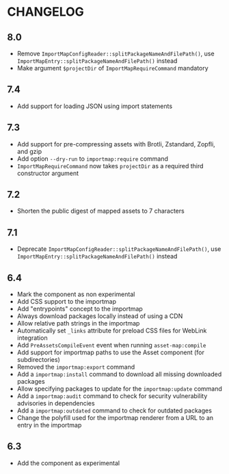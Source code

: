 CHANGELOG
=========

8.0
---

 * Remove `ImportMapConfigReader::splitPackageNameAndFilePath()`, use `ImportMapEntry::splitPackageNameAndFilePath()` instead
 * Make argument `$projectDir` of `ImportMapRequireCommand` mandatory

7.4
---

 * Add support for loading JSON using import statements

7.3
---

 * Add support for pre-compressing assets with Brotli, Zstandard, Zopfli, and gzip
 * Add option `--dry-run` to `importmap:require` command
 * `ImportMapRequireCommand` now takes `projectDir` as a required third constructor argument

7.2
---

 * Shorten the public digest of mapped assets to 7 characters

7.1
---

 * Deprecate `ImportMapConfigReader::splitPackageNameAndFilePath()`, use `ImportMapEntry::splitPackageNameAndFilePath()` instead

6.4
---

 * Mark the component as non experimental
 * Add CSS support to the importmap
 * Add "entrypoints" concept to the importmap
 * Always download packages locally instead of using a CDN
 * Allow relative path strings in the importmap
 * Automatically set `_links` attribute for preload CSS files for WebLink integration
 * Add `PreAssetsCompileEvent` event when running `asset-map:compile`
 * Add support for importmap paths to use the Asset component (for subdirectories)
 * Removed the `importmap:export` command
 * Add a `importmap:install` command to download all missing downloaded packages
 * Allow specifying packages to update for the `importmap:update` command
 * Add a `importmap:audit` command to check for security vulnerability advisories in dependencies
 * Add a `importmap:outdated` command to check for outdated packages
 * Change the polyfill used for the importmap renderer from a URL to an entry in the importmap

6.3
---

 * Add the component as experimental
